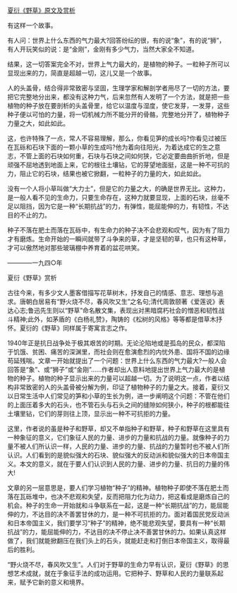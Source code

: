[夏衍《野草》原文及赏析](https://www.vrrw.net/wx/9031.html)

有这样一个故事。

有人问：世界上什么东西的气力最大?回答纷纭的很，有的说“象”，有的说“狮”，有人开玩笑似的说：是“金刚”，金刚有多少气力，当然大家全不知道。

结果，这一切答案完全不对，世界上气力最大的，是植物的种子。一粒种子所可以显现出来的力，简直是超越一切，这儿又是一个故事。



人的头盖骨，结合得非常致密与坚固，生理学家和解剖学者用尽了一切的方法，要把它完整地分出来，都没有这种力气，后来忽然有人发明了一个方法，就是把一些植物的种子放在要剖析的头盖骨里，给它以温度与湿度，使它发芽，一发芽，这些种子便以可怕的力量，将一切机械力所不能分开的骨骼，完整地分开了，植物种子力量之大，如此如此。

这，也许特殊了一点，常人不容易理解，那么，你看见笋的成长吗?你看见过被压在瓦砾和石块下面的一颗小草的生成吗?他为着向往阳光，为着达成它的生之意志，不管上面的石块如何重，石块与石块之间如何狭，它必定要曲曲折折地，但是顽强不屈地透到地面上来，它的根往土壤钻，它的芽望地面挺，这是一种不可抗的力，阻止它的石块，结果也被它掀翻，一粒种子的力量的大，如此如此。

没有一个人将小草叫做“大力士”，但是它的力量之大，的确是世界无比。这种力，是一般人看不见的生命力，只要生命存在，这种力就要显现，上面的石块，丝毫不足以阻挡，因为它是一种“长期抗战”的力，有弹性，能屈能伸的力，有韧性，不达目的不止的力。

种子不落在肥土而落在瓦砾中，有生命力的种子决不会悲观和叹气，因为有了阻力才有磨炼。生命开始的一瞬间就带了斗争来的草，才是坚韧的草，也只有这种草，才可以傲然地对那些玻璃棚中养育着的盆花哄笑。

————一九四○年

夏衍《野草》赏析

古往今来，有多少文人墨客借描写花草树木，抒发自己的情感、意志、理想与追求。唐朝白居易有“野火烧不尽，春风吹又生”之名句;清代周敦颐著《爱莲说》表达心志;鲁迅先生则以“野草”命名散文集，表现出对黑暗腐朽社会的憎恶和韧性战斗精神;此外，如茅盾的《白杨礼赞》，陶铸的《松树的风格》等等都是借草木抒怀。夏衍的《野草》同样属于寄寓言志之作。

1940年正是抗日战争处于极其艰苦的时期。无论沦陷地或是孤岛的民众，都深陷于饥饿、贫困、痛苦的深渊里，而社会则在愈演愈烈的内忧外患、国将不国的边缘苟延残喘。文章一开始就提出了一个问题：世界上什么东西的气力最大?一般人会回答是“象”、或“狮子”或“金刚”……作者却出人意料地提出世界上气力最大的是植物的种子。植物的种子显示出来的力量可以超越一切。为了说明这一点，作者以结构非常致密的人的头盖骨被分解为例，印证了植物种子的力量之大。接着，夏衍又以日常生活中人们常见的笋和小草的生长为例，进一步阐明这个问题：不管在他们的上面压着多大的石头，也不管石头与石头之间的缝隙如何狭小，种子的根都能往土壤里钻，它们的芽则往上顶，显示出一种不可抗拒的力量。

这里，作者说的虽是种子和野草，却又不单指种子和野草，种子和野草在这里具有一种象征的意义，它们象征人民的力量、进步的力量和抗战的力量。就像种子的力量不被人们所认识一样，人民的力量、进步的力量、抗战的力量暂时也不被人们所认识。人们看到的是貌似强大的石块、貌似强大的反动派和貌似强大的日本帝国主义。本文的意义，就在于要人们认识到人民的力量、进步的力量、抗日的力量的伟大!

文章的另一层意思是，要人们学习植物“种子”的精神。植物种子即使不落在肥土而落在瓦砾堆中，也决不悲观和失望，反而把阻力化为动力，把这看成是磨炼自己的机会。种子的生命一开始就和斗争联系在一起，这是一种“长期抗战”的力，能屈能伸的力，不达目的决不善罢甘休的力，是一种不可抗拒的力。面对着国民党反动派和日本帝国主义，我们要学习“种子”的精神，绝不能悲观失望，要具有一种“长期抗战”的力，能屈能伸的力，不达目的决不停止决不善罢甘休的力。如果认真这样做了，我们就能掀翻压在我们头上的石头，就能赶走和打倒日本帝国主义，取得最后的胜利。

“野火烧不尽，春风吹又生”。人们对于野草的生命力早有认识，夏衍《野草》的思想艺术成就，就在于象征手法的成功运用。它把种子、野草和人民的力量联系起来，赋予它新的意义和境界。

